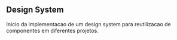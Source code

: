 ## Design System 

Inicio da implementacao de um design system para reutilizacao de componentes em diferentes projetos.


